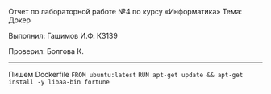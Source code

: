 Отчет по лабораторной работе №4 по курсу «Информатика» Тема: Докер

Выполнил: Гашимов И.Ф. К3139

Проверил: Болгова К.

--------------------

Пишем Dockerfile
``FROM ubuntu:latest``
``RUN apt-get update && apt-get install -y libaa-bin fortune``

